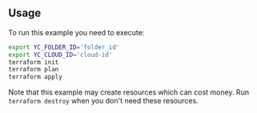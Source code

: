 ## Usage

To run this example you need to execute:

```bash
export YC_FOLDER_ID='folder_id'
export YC_CLOUD_ID='cloud-id'
terraform init
terraform plan
terraform apply
```

Note that this example may create resources which can cost money. Run `terraform destroy` when you don't need these resources.
